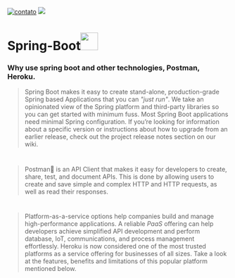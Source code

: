 [![contato](https://img.shields.io/badge/Windows-0078D6?style=for-the-badge&logo=windows&logoColor=white)]()
[![](https://img.shields.io/badge/Ubuntu-E95420?style=for-the-badge&logo=ubuntu&logoColor=white)]()</p>

<p><h1>Spring-Boot<img src="https://cdn.jsdelivr.net/gh/devicons/devicon/icons/spring/spring-original.svg" width"40" height="40" /></h1></p>

<p><h3>Why use spring boot and other technologies, Postman, Heroku. </h3></p>


><p>Spring Boot makes it easy to create stand-alone,
> production-grade Spring based Applications that you can <i>"just run"</i>.
>We take an opinionated view of the Spring platform and third-party libraries so you can get started with minimum fuss.
 >Most Spring Boot applications need minimal Spring configuration.
>If you’re looking for information about a specific version
 >or instructions about how to upgrade from an earlier release,
 >check out the project release notes section on our wiki.</p>
#

><p>Postman📨 is an API Client that makes it easy for developers to create, share, test, and document APIs.
>This is done by allowing users to create and save simple and complex HTTP and HTTP requests, as well as read their responses.</p>
#
><p>Platform-as-a-service options help companies build and manage high-performance applications. A reliable <i>PaaS</i> offering can help developers achieve simplified API development and perform database, IoT, communications, and process management effortlessly.
>Heroku is now considered one of the most trusted platforms as a service offering for businesses of all sizes. Take a look at the features, benefits and limitations of this popular platform mentioned below.</p>
